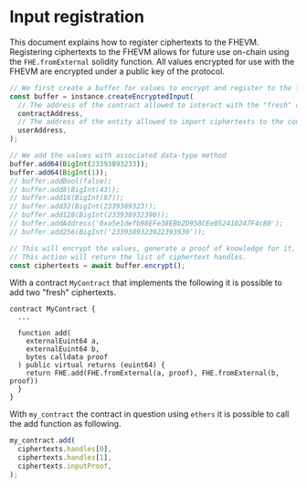 # Input registration

This document explains how to register ciphertexts to the FHEVM.
Registering ciphertexts to the FHEVM allows for future use on-chain using the `FHE.fromExternal` solidity function.
All values encrypted for use with the FHEVM are encrypted under a public key of the protocol.

```ts
// We first create a buffer for values to encrypt and register to the fhevm
const buffer = instance.createEncryptedInput(
  // The address of the contract allowed to interact with the "fresh" ciphertexts
  contractAddress,
  // The address of the entity allowed to import ciphertexts to the contract at `contractAddress`
  userAddress,
);

// We add the values with associated data-type method
buffer.add64(BigInt(23393893233));
buffer.add64(BigInt(1));
// buffer.addBool(false);
// buffer.add8(BigInt(43));
// buffer.add16(BigInt(87));
// buffer.add32(BigInt(2339389323));
// buffer.add128(BigInt(233938932390));
// buffer.addAddress('0xa5e1defb98EFe38EBb2D958CEe052410247F4c80');
// buffer.add256(BigInt('2339389323922393930'));

// This will encrypt the values, generate a proof of knowledge for it, and then upload the ciphertexts using the relayer.
// This action will return the list of ciphertext handles.
const ciphertexts = await buffer.encrypt();
```

With a contract `MyContract` that implements the following it is possible to add two "fresh" ciphertexts.

```solidity
contract MyContract {
  ...

  function add(
    externalEuint64 a,
    externalEuint64 b,
    bytes calldata proof
  ) public virtual returns (euint64) {
    return FHE.add(FHE.fromExternal(a, proof), FHE.fromExternal(b, proof))
  }
}
```

With `my_contract` the contract in question using `ethers` it is possible to call the add function as following.

```js
my_contract.add(
  ciphertexts.handles[0],
  ciphertexts.handles[1],
  ciphertexts.inputProof,
);
```
